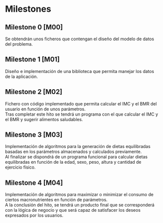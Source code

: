 # Milestones

## Milestone 0 [M00]

Se obtendrán unos ficheros que contengan el diseño del modelo de datos del problema.

## Milestone 1 [M01]

Diseño e implementación de una biblioteca que permita manejar los datos de la aplicación.

## Milestone 2 [M02]

Fichero con código implementado que permita calcular el IMC y el BMR del usuario en función de unos parámetros.<br/>
Tras completar este hito se tendrá un programa con el que calcular el IMC y el BMR y sugerir alimentos saludables.

## Milestone 3 [M03]

Implementación de algoritmos para la generación de dietas equilibradas basadas en los parámetros almacenados y calculados previamente.<br/>
Al finalizar se dispondrá de un programa funcional para calcular dietas equilibradas en función de la edad, sexo, peso, altura y cantidad de ejercicio físico.

## Milestone 4 [M04]

Implementación de algoritmos para maximizar o minimizar el consumo de ciertos macronutrientes en función de parámetros.<br/>
A la conclusión del hito, se tendrá un producto final que se corresponderá con la lógica de negocio y que será capaz de satisfacer los deseos expresados por los usuarios.







